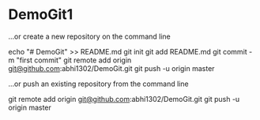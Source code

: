 # DemoGit1
…or create a new repository on the command line

echo "# DemoGit" >> README.md
git init
git add README.md
git commit -m "first commit"
git remote add origin git@github.com:abhi1302/DemoGit.git
git push -u origin master

…or push an existing repository from the command line

git remote add origin git@github.com:abhi1302/DemoGit.git
git push -u origin master